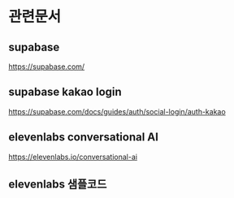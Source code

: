 # 관련문서
## supabase
https://supabase.com/

## supabase kakao login
https://supabase.com/docs/guides/auth/social-login/auth-kakao

## elevenlabs conversational AI
https://elevenlabs.io/conversational-ai

## elevenlabs 샘플코드
  

